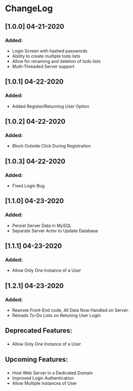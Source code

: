  # ChangeLog
 ## [1.0.0] 04-21-2020
 ### Added:
 - Login Screen with hashed passwords
 - Ability to create multiple todo lists
 - Allow for renaming and deletion of todo lists
 - Multi-Threaded Server support 

 ## [1.0.1] 04-22-2020
 ### Added:
- Added Register/Returning User Option

## [1.0.2] 04-22-2020
### Added:
- Block Outside Click During Registration

## [1.0.3] 04-22-2020
### Added:
- Fixed Login Bug
  
## [1.1.0] 04-23-2020
### Added:
- Persist Server Data in MySQL
- Separate Server Actor to Update Database

## [1.1.1] 04-23-2020
### Added:
 - Allow Only One Instance of a User

## [1.2.1] 04-23-2020
### Added:
 - Rewrote Front-End code, All Data Now Handled on Server.
 - Reloads To-Do Lists on Retuning User Login 

 ## Deprecated Features:
 ###
 - Allow Only One Instance of a User

 ## Upcoming Features:
 ###
 - Host Web Server in a Dedicated Domain
 - Improved Login Authentication
 - Allow Multiple Instances of User